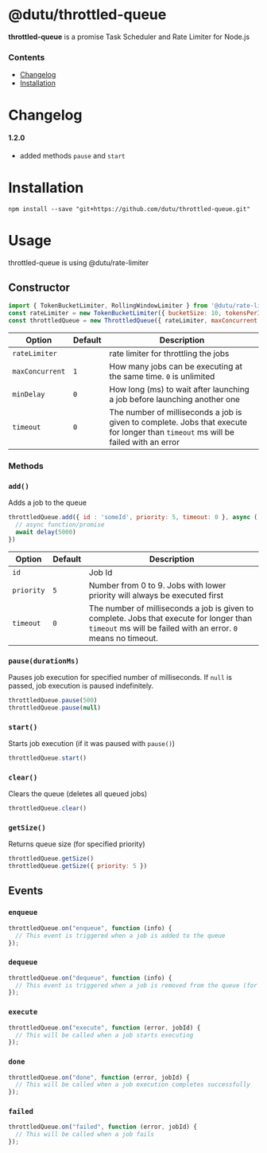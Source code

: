 @dutu/throttled-queue
====

**throttled-queue** is a promise Task Scheduler and Rate Limiter for Node.js


### Contents
* [Changelog](#changelog)
* [Installation](#installation)


# Changelog

#### 1.2.0
* added methods `pause` and `start`

# Installation

```
npm install --save "git+https://github.com/dutu/throttled-queue.git"
```

# Usage

throttled-queue is using @dutu/rate-limiter 

## Constructor

```js
import { TokenBucketLimiter, RollingWindowLimiter } from '@dutu/rate-limiter'
const rateLimiter = new TokenBucketLimiter({ bucketSize: 10, tokensPerInterval: 1, interval: 'sec'})
const throttledQueue = new ThrottledQueue({ rateLimiter, maxConcurrent: 1, minDelay: 0, timeout: 0 })

```

| Option         | Default | Description |
|----------------|---------|-------------|
| `rateLimiter`  |         | rate limiter for throttling the jobs |
| `maxConcurrent`| `1`     | How many jobs can be executing at the same time. `0` is unlimited  |
| `minDelay`     | `0`     | How long (ms) to wait after launching a job before launching another one |
| `timeout`      | `0`     | The number of milliseconds a job is given to complete. Jobs that execute for longer than `timeout` ms will be failed with an error |


### Methods

### `add()`

Adds a job to the queue

```js
throttledQueue.add({ id : 'someId', priority: 5, timeout: 0 }, async () => {
  // async function/promise
  await delay(5000)
})
```

| Option     | Default | Description |
|------------|---------|-------------|
| `id`       |         | Job Id |
| `priority` | `5`     | Number from 0 to 9. Jobs with lower priority will always be executed first |
| `timeout`  | `0`     | The number of milliseconds a job is given to complete. Jobs that execute for longer than `timeout` ms will be failed with an error. `0` means no timeout. |


### `pause(durationMs)`
Pauses job execution for specified number of milliseconds.
If `null` is passed, job execution is paused indefinitely.

```js
throttledQueue.pause(500)
throttledQueue.pause(null)
```

### `start()`
Starts job execution (if it was paused with `pause()`)


```js
throttledQueue.start()
```

### `clear()`
Clears the queue (deletes all queued jobs)

```js
throttledQueue.clear()
```

### `getSize()`
Returns queue size (for specified priority)

```js
throttledQueue.getSize()
throttledQueue.getSize({ priority: 5 })
```

## Events

### `enqueue`
```js
throttledQueue.on("enqueue", function (info) {
  // This event is triggered when a job is added to the queue
});
```

### `dequeue`
```js
throttledQueue.on("dequeue", function (info) {
  // This event is triggered when a job is removed from the queue (for execution)
});
```

### `execute`
```js
throttledQueue.on("execute", function (error, jobId) {
  // This will be called when a job starts executing
});
```

### `done`
```js
throttledQueue.on("done", function (error, jobId) {
  // This will be called when a job execution completes successfully
});
```

### `failed`
```js
throttledQueue.on("failed", function (error, jobId) {
  // This will be called when a job fails
});
```

